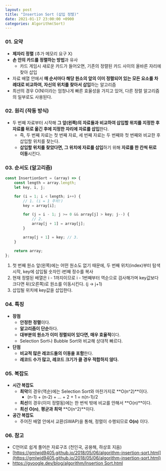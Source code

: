 ```yaml
---
layout: post
title: "Insertion Sort (삽입 정렬)"
date: 2021-01-17 23:00:00 +0900
categories: Algorithm(Sort)
---
```


### 01. 요약

- **제자리 정렬** (추가 메모리 요구 X)
- **손 안의 카드를 정렬하는 방법**과 유사
  - 카드 게임시 새로운 카드가 들어오면, 기존의 정렬된 카드 사이의 올바른 자리에 찾아 삽입
- 자료 배열 안에서 **매 순서마다 해당 원소의 앞의 이미 정렬되어 있는 모든 요소를 차례대로 비교하여, 자신의 위치를 찾아서 삽입**하는 알고리즘
- 최선의 경우 O(N)이라는 엄청나게 빠른 효율성을 가지고 있어, 다른 정렬 알고리즘의 일부로도 사용된다.

### 02. 원리 (작동 방식)

- 두 번째 자료부터 시작해 **그 앞(왼쪽)의 자료들과 비교하여 삽입할 위치를 지정한 후 자료를 뒤로 옮긴 후에 지정한 자리에 자료를 삽입**한다.
  - 즉, 두 번째 자료는 첫 번째 자료, 세 번째 자료는 두 번째와 첫 번째와 비교한 후 삽입할 위치를 찾는다.
  - **삽입할 위치를 찾았다면, 그 위치에 자료를 삽입**하기 위해 **자료를 한 칸씩 뒤로 이동**시킨다.

### 03. 순서도 (알고리즘)

```jsx
const InsertionSort = (array) => {
	const length = array.length;
	let key, i, j;

	for (i = 1; i < length; i++) {
		// 1. (i = 1 주의!)
		key = array[i];

		for (j = i - 1; j >= 0 && array[j] > key; j--) {
			// 2.
			array[j + 1] = array[j];
		}

		array[j + 1] = key; // 3.
	}

	return array;
};
```

1. 첫 번째 원소 앞(왼쪽)에는 어떤 원소도 없기 때문에, 두 번째 위치(index)부터 탐색 시작, key에 삽입될 숫자인 i번째 정수를 복사
2. 현재 정렬된 배열은 i - 1까지이므로 i - 1번째부터 역순으로 검사해가며 key값보다 크다면 뒤(오른쪽)로 원소를 이동시킨다. (j → j+1)
3. 삽입될 위치에 key값을 삽입한다.

### 04. 특징

- **장점**
  - **안정한 정렬**이다.
  - **알고리즘이 단순**하다.
  - **대부분의 원소가 이미 정렬되어 있다면, 매우 효율적**이다.
  - Selection Sort나 Bubble Sort와 비교해 상대적 빠르다.
- **단점**
  - **비교적 많은 레코드들의 이동을 포함**한다.
  - **레코드 수가 많고, 레코드 크기가 클 경우 적합하지 않다.**

### 05. 복잡도

- **시간 복잡도**
  - **최악**의 경우(역순)에는 Selection Sort와 마찬가지로 **O(n^2)**이다.
    - (n-1) + (n-2) + ... + 2 + 1 = n(n-1)/2
  - **최선**의 경우(이미 정렬됨)에는 한 번씩 밖에 비교를 안해서 **O(n)**이다.
  - **최선** **O(n)**, **평균과 최악** **O(n^2)**이다.
- **공간 복잡도**
  - 주어진 배열 안에서 교환(SWAP)을 통해, 정렬이 수행되므로 **O(n)** 이다.

### 06. 참고

- C언어로 쉽게 풀어쓴 자료구조 (천인국, 공용해, 하상호 지음)
- [https://gmlwjd9405.github.io/2018/05/06/algorithm-insertion-sort.html](https://gmlwjd9405.github.io/2018/05/06/algorithm-insertion-sort.html)
- [https://gyoogle.dev/blog/algorithm/Insertion Sort.html](https://gyoogle.dev/blog/algorithm/Insertion%20Sort.html)
